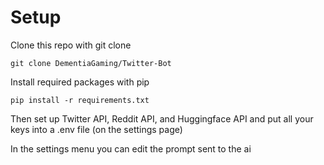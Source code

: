 # Setup
Clone this repo with git clone
```
git clone DementiaGaming/Twitter-Bot
```
Install required packages with pip
```
pip install -r requirements.txt
```
Then set up Twitter API, Reddit API, and Huggingface API and put all your keys into a .env file (on the settings page)

In the settings menu you can edit the prompt sent to the ai
